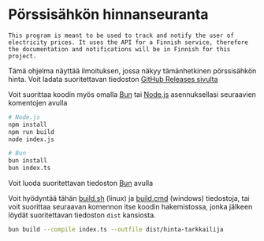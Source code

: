 # Pörssisähkön hinnanseuranta

`This program is meant to be used to track and notify the user of electricity prices. It uses the API for a Finnish service, therefore the documentation and notifications will be in Finnish for this project.`

Tämä ohjelma näyttää ilmoituksen, jossa näkyy tämänhetkinen pörssisähkön hinta.
Voit ladata suoritettavan tiedoston [GitHub Releases sivulta](https://github.com/IamNanjo/porssisahkon-hinnan-ilmoittaja/releases/latest)

Voit suorittaa koodin myös omalla [Bun](https://bun.sh) tai [Node.js](https://nodejs.org) asennuksellasi seuraavien komentojen avulla

```bash
# Node.js
npm install
npm run build
node index.js

# Bun
bun install
bun index.ts
```

Voit luoda suoritettavan tiedoston [Bun](https://bun.sh) avulla

Voit hyödyntää tähän [build.sh](./build.sh) (linux) ja [build.cmd](./build.cmd) (windows) tiedostoja, tai voit suorittaa seuraavan komennon itse koodin hakemistossa, jonka jälkeen löydät suoritettavan tiedoston `dist` kansiosta.

```bash
bun build --compile index.ts --outfile dist/hinta-tarkkailija
```
